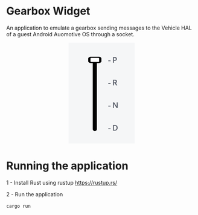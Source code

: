 # Gearbox Widget

An application to emulate a gearbox sending messages to the
Vehicle HAL of a guest Android Auomotive OS through a socket.

<div align="center">
    <img src="./data/screenshot.png" />
</div>

# Running the application

1 - Install Rust using rustup <https://rustup.rs/>

2 - Run the application

```shell
cargo run
```
